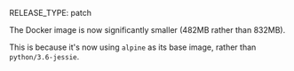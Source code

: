 RELEASE_TYPE: patch

The Docker image is now significantly smaller (482MB rather than 832MB).

This is because it's now using `alpine` as its base image, rather than `python/3.6-jessie`.
